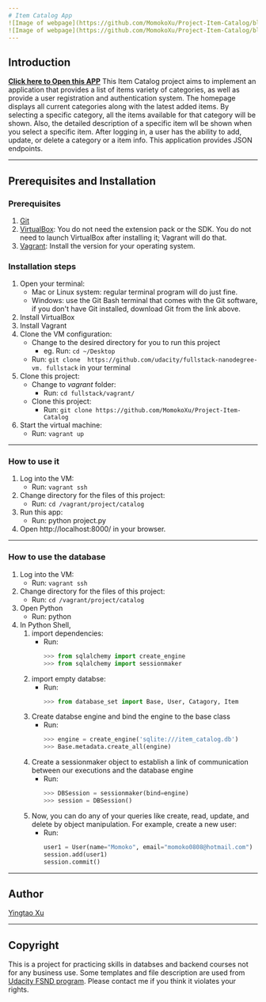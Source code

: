 ```yaml
---
# Item Catalog App
![Image of webpage](https://github.com/MomokoXu/Project-Item-Catalog/blob/master/app_sample1.png)
![Image of webpage](https://github.com/MomokoXu/Project-Item-Catalog/blob/master/app_sample2.png)
---
```


## Introduction
[**Click here to Open this APP**](http://52.11.8.252)
This Item Catalog project aims to implement an application that provides a list of items variety of categories, as well as provide a user registration and authentication system.
The homepage displays all current categories along with the latest added items. By selecting a specific category, all the items available for that category will be shown. Also, the detailed description of a specific item wll be shown when you select a specific item.
After logging in, a user has the ability to add, update, or delete a category or a item info.
This application provides JSON endpoints.

---

## Prerequisites and Installation
### Prerequisites
1. [Git](https://git-scm.com/doc)
2. [VirtualBox](https://classroom.udacity.com/nanodegrees/nd004/parts/af045689-1d81-46e7-8a3b-ad05de1142ce/modules/353202897075460/lessons/3423258756/concepts/14c72fe3-e3fe-4959-9c4b-467cf5b7c3a0): You do not need the extension pack or the SDK. You do not need to launch VirtualBox after installing it; Vagrant will do that.
3. [Vagrant](https://www.vagrantup.com/):  Install the version for your operating system.

### Installation steps
1. Open your terminal:
    * Mac or Linux system: regular terminal program will do just fine.
    * Windows: use the Git Bash terminal that comes with the Git software, if you don't have Git installed, download Git from the link above.
2.  Install VirtualBox
3.  Install Vagrant
4.  Clone the VM configuration:
    * Change to the desired directory for you to run this project
        *  eg. Run: `cd ~/Desktop`
    * Run: `git clone  https://github.com/udacity/fullstack-nanodegree-vm. fullstack` in your terminal
5.  Clone this project:
    * Change to *vagrant* folder:
        * Run: `cd fullstack/vagrant/`
    * Clone this project:
        * Run: `git clone https://github.com/MomokoXu/Project-Item-Catalog`
6. Start the virtual machine:
    * Run: `vagrant up`
---

### How to use it
1. Log into the VM:
    * Run:  `vagrant ssh`
2. Change directory for the files of this project:
    * Run: `cd /vagrant/project/catalog`
3. Run this app:
    * Run: python project.py
4. Open http://localhost:8000/ in your browser.
---

### How to use the database
1. Log into the VM:
    * Run:  `vagrant ssh`
2. Change directory for the files of this project:
    * Run: `cd /vagrant/project/catalog`
3. Open Python
    * Run: python
4. In Python Shell,
    1. import dependencies:
        * Run:
            ```python
           >>> from sqlalchemy import create_engine
           >>> from sqlalchemy import sessionmaker
            ```
    2. import empty databse:
        * Run:
            ```python
            >>> from database_set import Base, User, Catagory, Item
            ```
    3. Create databse engine and bind the engine to the base class
        * Run:
            ```python
            >>> engine = create_engine('sqlite:///item_catalog.db')
            >>> Base.metadata.create_all(engine)
            ```
    4. Create a sessionmaker object to establish a link of communication between our executions and the database engine
        * Run:
            ```python
            >>> DBSession = sessionmaker(bind=engine)
            >>> session = DBSession()
            ```
    5. Now, you can do any of your queries like create, read, update, and delete by object manipulation. For example, create a new user:
        * Run:
            ```python
            user1 = User(name="Momoko", email="momoko0808@hotmail.com")
            session.add(user1)
            session.commit()
            ```

---

## Author
[Yingtao Xu](https://github.com/MomokoXu)

---
## Copyright
This is a project for practicing skills in databses and backend courses not for any business use. Some templates and file description are used from [Udacity FSND program](https://www.udacity.com/course/full-stack-web-developer-nanodegree--nd004). Please contact me if you think it violates your rights.